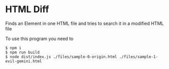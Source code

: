 # HTML Diff

Finds an Element in one HTML file and tries to search it in a modified HTML file

To use this program you need to

```
$ npm i
$ npm run build
$ node dist/index.js ./files/sample-0-origin.html ./files/sample-1-evil-gemini.html
```
